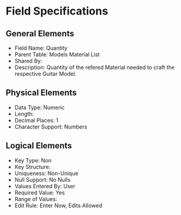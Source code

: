 # Field Specifications

## General Elements

- Field Name: Quantity
- Parent Table: Models Material List
- Shared By: 
- Description: Quantity of the refered Material needed to craft the respective Guitar Model.

## Physical Elements

- Data Type: Numeric
- Length: 
- Decimal Places: 1
- Character Support: Numbers

## Logical Elements

- Key Type: Non
- Key Structure: 
- Uniqueness: Non-Unique
- Null Support: No Nulls
- Values Entered By: User
- Required Value: Yes
- Range of Values: 
- Edit Rule: Enter Now, Edits Allowed
